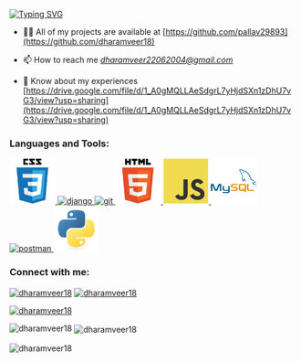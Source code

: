 <a href="https://git.io/typing-svg"><img src="https://readme-typing-svg.herokuapp.com?font=Baloo+Paaji+2&weight=500&size=36&pause=1000&color=25F7AF&width=700&height=52&lines=Hi%2C+I'm+Dharamveer+Singh+-+Backend+Developer+++" alt="Typing SVG" /></a>

- 👨‍💻 All of my projects are available at [https://github.com/pallav29893](https://github.com/dharamveer18)

- 📫 How to reach me *dharamveer22062004@gmail.com*

- 📄 Know about my experiences [https://drive.google.com/file/d/1_A0gMQLLAeSdgrL7yHjdSXn1zDhU7vG3/view?usp=sharing](https://drive.google.com/file/d/1_A0gMQLLAeSdgrL7yHjdSXn1zDhU7vG3/view?usp=sharing)

<h3 align="left">Languages and Tools:</h3>
<p align="left"> <a href="https://www.w3schools.com/css/" target="_blank" rel="noreferrer"> <img src="https://raw.githubusercontent.com/devicons/devicon/master/icons/css3/css3-original-wordmark.svg" alt="css3" width="80" height="80"/> </a> <a href="https://www.djangoproject.com/" target="_blank" rel="noreferrer"> <img src="https://cdn.worldvectorlogo.com/logos/django.svg" alt="django" width="80" height="80"/> </a> <a href="https://git-scm.com/" target="_blank" rel="noreferrer"> <img src="https://www.vectorlogo.zone/logos/git-scm/git-scm-icon.svg" alt="git" width="80" height="80"/> </a> <a href="https://www.w3.org/html/" target="_blank" rel="noreferrer"> <img src="https://raw.githubusercontent.com/devicons/devicon/master/icons/html5/html5-original-wordmark.svg" alt="html5" width="80" height="80"/> </a> <a href="https://developer.mozilla.org/en-US/docs/Web/JavaScript" target="_blank" rel="noreferrer"> <img src="https://raw.githubusercontent.com/devicons/devicon/master/icons/javascript/javascript-original.svg" alt="javascript" width="80" height="80"/> </a> <a href="https://www.mysql.com/" target="_blank" rel="noreferrer"> <img src="https://raw.githubusercontent.com/devicons/devicon/master/icons/mysql/mysql-original-wordmark.svg" alt="mysql" width="80" height="80"/> </a> <a href="https://postman.com" target="_blank" rel="noreferrer"> <img src="https://www.vectorlogo.zone/logos/getpostman/getpostman-icon.svg" alt="postman" width="40" height="40"/> </a> <a href="https://www.python.org" target="_blank" rel="noreferrer"> <img src="https://raw.githubusercontent.com/devicons/devicon/master/icons/python/python-original.svg" alt="python" width="80" height="80"/> </a> </p>

<h3 align="left">Connect with me:</h3>
<p align="left">
<a href="https://www.linkedin.com/in/dharamveer-singh-1a64a027a/" target="blank"><img align="center" src="https://raw.githubusercontent.com/rahuldkjain/github-profile-readme-generator/master/src/images/icons/Social/linked-in-alt.svg" alt="dharamveer18" height="30" width="40" /></a>
<a href="https://instagram.com/ig_dharamveer18/" target="blank"><img align="center" src="https://raw.githubusercontent.com/rahuldkjain/github-profile-readme-generator/master/src/images/icons/Social/instagram.svg" alt="dharamveer18" height="30" width="40" /></a>
</p>

<p align="left"> <a href="https://github.com/ryo-ma/github-profile-trophy"><img src="https://github-profile-trophy.vercel.app/?username=dharamveer18" alt="dharamveer18" /></a> </p>

<p><img align="left" src="https://github-readme-stats.vercel.app/api/top-langs?username=dharamveer18&show_icons=true&locale=en&layout=compact" alt="dharamveer18" /></p>

<p>&nbsp;<img align="center" src="https://github-readme-stats.vercel.app/api?username=dharamveer18&show_icons=true&locale=en" alt="dharamveer18" /></p>

<p><img align="center" src="https://github-readme-streak-stats.herokuapp.com/?user=dharamveer18&" alt="dharamveer18" /></p>
